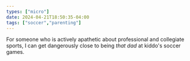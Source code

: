 ```yaml
---
types: ["micro"]
date: 2024-04-21T18:50:35-04:00
tags: ["soccer","parenting"]
---
```

For someone who is actively apathetic about professional and collegiate sports, I can get dangerously close to being *that dad* at kiddo's soccer games.
